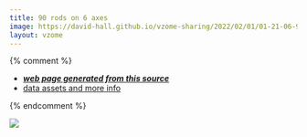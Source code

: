 ```yaml
---
title: 90 rods on 6 axes
image: https://david-hall.github.io/vzome-sharing/2022/02/01/01-21-06-90-rods-on-6-axes/90-rods-on-6-axes.png
layout: vzome
---
```


{% comment %}
 - [***web page generated from this source***][post]
 - [data assets and more info][github]

[post]: <https://david-hall.github.io/vzome-sharing/2022/02/01/90-rods-on-6-axes-01-21-06.html>
[github]: <https://github.com/david-hall/vzome-sharing/tree/main/2022/02/01/01-21-06-90-rods-on-6-axes/>
{% endcomment %}

<vzome-viewer style="width: 100%; height: 65vh;"
       src="https://david-hall.github.io/vzome-sharing/2022/02/01/01-21-06-90-rods-on-6-axes/90-rods-on-6-axes.vZome" >
  <img src="https://david-hall.github.io/vzome-sharing/2022/02/01/01-21-06-90-rods-on-6-axes/90-rods-on-6-axes.png" />
</vzome-viewer>